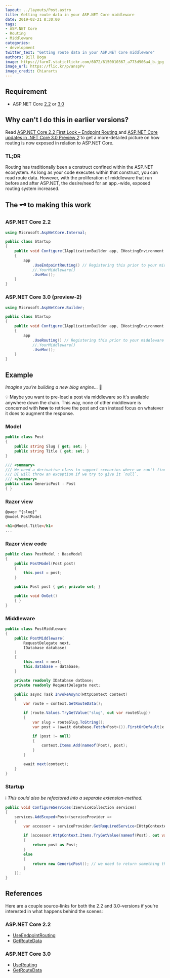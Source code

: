 ```yaml
---
layout: ../layouts/Post.astro
title: Getting route data in your ASP.NET Core middleware
date: 2019-02-21 8:30:00
tags:
- ASP.NET Core
- Routing
- Middleware
categories:
- development
twitter_text: "Getting route data in your ASP.NET Core middleware"
authors: Bill Boga
image: https://farm7.staticflickr.com/6072/6150010367_a773d906a4_b.jpg
image_url: https://flic.kr/p/anspPv
image_credit: Chiararts
---
```


## Requirement

  - ASP.NET Core [2.2](https://dotnet.microsoft.com/download/dotnet-core/2.2) or [3.0](https://dotnet.microsoft.com/download/dotnet-core/3.0)

## Why can't I do this in earlier versions?

Read [ASP.NET Core 2.2 First Look – Endpoint Routing ](https://www.stevejgordon.co.uk/asp-net-core-first-look-at-global-routing-dispatcher) and [ASP.NET Core updates in .NET Core 3.0 Preview 2](https://devblogs.microsoft.com/aspnet/aspnet-core-3-preview-2/) to get a more-detailed picture on how routing is now exposed in relation to ASP.NET Core.

### TL;DR

Routing has traditionally been a construct confined within the ASP.NET ecosystem. As long as your code executes within that construct, you can read route data. However, with the proliferation of middleware that run before and after ASP.NET, the desire/need for an app.-wide, exposed routing system increased.

## The 🗝️ to making this work

### ASP.NET Core 2.2

```csharp
using Microsoft.AspNetCore.Internal;

public class Startup
{
    public void Configure(IApplicationBuilder app, IHostingEnvironment env)
    {
        app
            .UseEndpointRouting() // Registering this prior to your middleware unlocks the ✨.
            //.YourMiddleware()
            .UseMvc();
    }
}
```

### ASP.NET Core 3.0 (preview-2)

```csharp
using Microsoft.AspNetCore.Builder;

public class Startup
{
    public void Configure(IApplicationBuilder app, IHostingEnvironment env)
    {
        app
            .UseRouting() // Registering this prior to your middleware unlocks the ✨.
            //.YourMiddleware()
            .UseMvc();
    }
}
```

## Example

*Imagine you're building a new blog engine...* 🤔

💡 Maybe you want to pre-load a post via middleware so it's available anywhere down the chain. This way, none of other middleware is concerned with **how** to retrieve the post and can instead focus on whatever it does to augment the response.

### Model

```csharp
public class Post
{
    public string Slug { get; set; }
    public string Title { get; set; }
}

/// <summary>
/// We need a derivative class to support scenarios where we can't find a `Post`-record based on {slug}.
/// DI will throw an exception if we try to give it `null`.
/// </summary>
public class GenericPost : Post
{ }
```

### Razor view

```html
@page "{slug}"
@model PostModel

<h1>@Model.Title</h1>
...
```

### Razor view code
```csharp
public class PostModel : BaseModel
{
    public PostModel(Post post)
    {
        this.post = post;
    }

    public Post post { get; private set; }

    public void OnGet()
    { }
}
```

### Middleware

```csharp
public class PostMiddleware
{
    public PostMiddleware(
        RequestDelegate next,
        IDatabase database)
    )
    {
        this.next = next;
        this.database = database;
    }

    private readonly IDatabase datbase;
    private readonly RequestDelegate next;

    public async Task InvokeAsync(HttpContext context)
    {
        var route = context.GetRouteData();

        if (route.Values.TryGetValue("slug", out var routeSlug))
        {
            var slug = routeSlug.ToString();
            var post = (await database.Fetch<Post>()).FirstOrDefault(x => x.Slug == slug);

            if (post != null)
            {
                context.Items.Add(nameof(Post), post);
            }
        }

        await next(context);
    }
}
```

### Startup

ℹ️ *This could also be refactored into a separate extension-method.*

```csharp
public void ConfigureServices(IServiceCollection services)
{
    services.AddScoped<Post>(serviceProvider =>
    {
        var accessor = serviceProvider.GetRequiredService<IHttpContextAccessor>();

        if (accessor.HttpContext.Items.TryGetValue(nameof(Post), out var post))
        {
            return post as Post;
        }
        else
        {
            return new GenericPost(); // we need to return something that is either a `Post` or derivative of `Post`.
        }
    });
}
```

## References

Here are a couple source-links for both the 2.2 and 3.0-versions if you're interested in what happens behind the scenes:

### ASP.NET Core 2.2

  - [UseEndpointRouting](https://github.com/aspnet/AspNetCore/blob/v2.2.2/src/Http/Routing/src/Internal/EndpointRoutingApplicationBuilderExtensions.cs#L17-L24)
  - [GetRouteData](https://github.com/aspnet/AspNetCore/blob/v2.2.2/src/Http/Routing.Abstractions/src/RoutingHttpContextExtensions.cs#L19-L28)

### ASP.NET Core 3.0

  - [UseRouting](https://github.com/aspnet/AspNetCore/blob/v3.0.0-preview-19075-0444/src/Http/Routing/src/Builder/EndpointRoutingApplicationBuilderExtensions.cs#L24-L59)
  - [GetRouteData](https://github.com/aspnet/AspNetCore/blob/v3.0.0-preview-19075-0444/src/Http/Routing.Abstractions/src/RoutingHttpContextExtensions.cs#L19-L28)